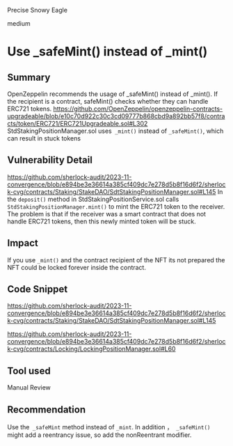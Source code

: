Precise Snowy Eagle

medium

# Use _safeMint() instead of _mint()

## Summary
OpenZeppelin recommends the usage of _safeMint() instead of _mint(). If the recipient is a contract, safeMint() checks whether they can handle ERC721 tokens.
https://github.com/OpenZeppelin/openzeppelin-contracts-upgradeable/blob/e10c70d922c30c3cd09777b868cbd9a892bb57f8/contracts/token/ERC721/ERC721Upgradeable.sol#L302
StdStakingPositionManager.sol  uses` _mint()` instead of `_safeMint()`, which can result in stuck tokens

## Vulnerability Detail
https://github.com/sherlock-audit/2023-11-convergence/blob/e894be3e36614a385cf409dc7e278d5b8f16d6f2/sherlock-cvg/contracts/Staking/StakeDAO/SdtStakingPositionManager.sol#L145
In the `deposit()` method in StdStakingPositionService.sol  calls `StdStakingPositionManager.mint()`  to mint the ERC721 token to the receiver. The problem is that if the receiver was a smart contract that does not handle ERC721 tokens, then this newly minted  token will be stuck.

## Impact
If you use `_mint()` and the contract recipient of the NFT its not prepared the NFT could be locked forever inside the contract.

## Code Snippet
https://github.com/sherlock-audit/2023-11-convergence/blob/e894be3e36614a385cf409dc7e278d5b8f16d6f2/sherlock-cvg/contracts/Staking/StakeDAO/SdtStakingPositionManager.sol#L145

https://github.com/sherlock-audit/2023-11-convergence/blob/e894be3e36614a385cf409dc7e278d5b8f16d6f2/sherlock-cvg/contracts/Locking/LockingPositionManager.sol#L60
## Tool used

Manual Review

## Recommendation
Use the` _safeMint` method instead of `_mint`.
In addition ，` _safeMint()`  might add a reentrancy issue, so add the nonReentrant modifier.

